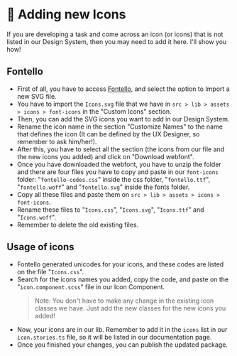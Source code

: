 # :art: Adding new Icons

If you are developing a task and come across an icon (or icons) that is not listed in our Design System,
then you may need to add it here. I'll show you how!

## Fontello

- First of all, you have to access [Fontello](https://fontello.com/), and select the option to Import a new SVG file.
- You have to import the `Icons.svg` file that we have in `src > lib > assets > icons > font-icons` in the "Custom Icons" section.
- Then, you can add the SVG icons you want to add in our Design System.
- Rename the icon name in the section "Customize Names" to the name that defines the icon (It can be defined by the UX Designer, so remember to ask him/her!).
- After this, you have to select all the section (the icons from our file and the new icons you added) and click on "Download webfont".
- Once you have downloaded the webfont, you have to unzip the folder and there are four files you have to copy and paste in our `font-icons` folder: "`fontello-codes.css`" inside the css folder, "`fontello.ttf`", "`fontello.woff`" and "`fontello.svg`" inside the fonts folder.
- Copy all these files and paste them on `src > lib > assets > icons > font-icons`.
- Rename these files to "`Icons.css`", "`Icons.svg`",
  "`Icons.ttf`" and "`Icons.woff`".
- Remember to delete the old existing files.

## Usage of icons

- Fontello generated unicodes for your icons, and these codes are listed on the file "`Icons.css`".
- Search for the icons names you added, copy the code, and paste on the "`icon.component.scss`" file in our Icon Component.
  > Note: You don't have to make any change in the existing icon classes we have. Just add the new classes for the new icons you added!
- Now, your icons are in our lib. Remember to add it in the `icons` list in our `icon.stories.ts` file, so it will be listed in our documentation page.
- Once you finished your changes, you can publish the updated package.
